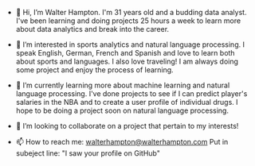 - 👋 Hi, I’m Walter Hampton. I'm 31 years old and a budding data analyst. I've been learning and doing projects 25 hours a week to learn more about data analytics and break into
the career.

- 👀 I’m interested in sports analytics and natural language processing. I speak English, German, French and Spanish and love to learn both about sports and languages. I also
love traveling! I am always doing some project and enjoy the process of learning.

- 🌱 I’m currently learning more about machine learning and natural language processing. I've done projects to see if I can predict player's salaries in the NBA and to create a user profile of individual drugs. I hope to be
doing a project soon on natural language processing.

- 💞️ I’m looking to collaborate on a project that pertain to my interests!

- 📫 How to reach me: walterhampton@walterhampton.com    Put in subeject line: "I saw your profile on GitHub"

<!---
wallywanderlust/wallywanderlust is a ✨ special ✨ repository because its `README.md` (this file) appears on your GitHub profile.
You can click the Preview link to take a look at your changes.
--->

